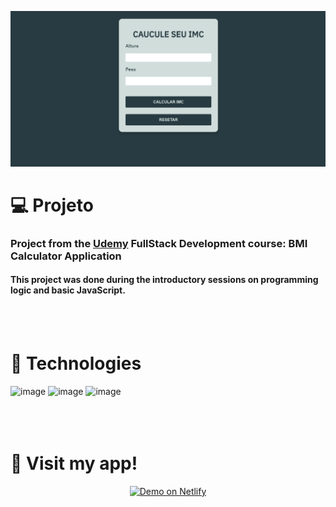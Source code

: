 ﻿![Imagem do site](/src/md/sreenshot.png)

# 💻 Projeto  
### Project from the [Udemy](https://www.udemy.com/) FullStack Development course: BMI Calculator Application
#### This project was done during the introductory sessions on programming logic and basic JavaScript.
<br></br>
# 🧪 Technologies 
![image](https://img.shields.io/badge/CSS3-1572B6?style=for-the-badge&logo=css3&logoColor=white)
![image](https://img.shields.io/badge/HTML5-E34F26?style=for-the-badge&logo=html5&logoColor=white)
![image](https://img.shields.io/badge/JavaScript-323330?style=for-the-badge&logo=javascript&logoColor=F7DF1E)
<br></br>
<br></br>
# 🔎 Visit my app!
<p align="center">
  <a href="https://imcio.netlify.app/" target="_blank">
    <img alt="Demo on Netlify" src="https://i.ibb.co/b13vhFK/demo-on-netlify-bbuvjz.png">
  </a>
</p>
